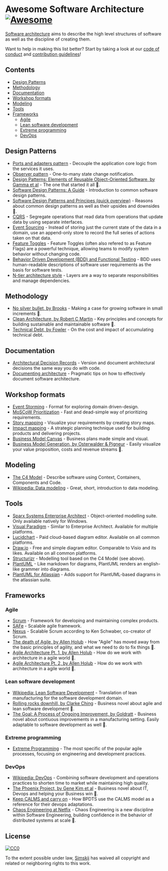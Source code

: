# Awesome Software Architecture [![Awesome](https://awesome.re/badge.svg)](https://awesome.re)

[Software architecture](https://en.wikipedia.org/wiki/Software_architecture) aims to describe the high level structures of software as well as the discipline of creating them. 

Want to help in making this list better? Start by taking a look at our [code of conduct](code_of_conduct.md)
and [contribution guidelines](contributing.md)!

## Contents

- [Design Patterns](#design-patterns)
- [Methodology](#methodology)
- [Documentation](#documentation)
- [Workshop formats](#workshop-formats)
- [Modeling](#modeling)
- [Tools](#tools)
- [Frameworks](#frameworks)
  - [Agile](#agile)
  - [Lean software development](#lean-software-development)
  - [Extreme programming](#extreme-programming)
  - [DevOps](#devops)

## Design Patterns
- [Ports and adapters pattern](https://softwarecampament.wordpress.com/portsadapters/) - Decouple the application core logic from the services it uses.
- [Observer pattern](https://medium.com/datadriveninvestor/design-patterns-a-quick-guide-to-observer-pattern-d0622145d6c2) - One-to-many state change notification.
- [Design Patterns: Elements of Reusable Object-Oriented Software, by Gamma et al](https://www.amazon.com/Design-Patterns-Elements-Reusable-Object-Oriented/dp/0201633612/) - The one that started it all :orange_book:.
- [Software Design Patterns: A Guide](https://airbrake.io/blog/design-patterns/software-design-patterns-guide) - Introduction to common software design patterns.
- [Software Design Patterns and Principes (quick overview)](https://www.youtube.com/watch?v=WV2Ed1QTst8) - Reasons about common design patterns as well as their upsides and downsides 🎥.
- [CQRS](https://docs.microsoft.com/en-us/azure/architecture/patterns/cqrs) - Segregate operations that read data from operations that update data by using separate interfaces.
- [Event Sourcing](https://docs.microsoft.com/en-us/azure/architecture/patterns/event-sourcing) - Instead of storing just the current state of the data in a domain, use an append-only store to record the full series of actions taken on that data.
- [Feature Toggles](https://www.martinfowler.com/articles/feature-toggles.html) - Feature Toggles (often also refered to as Feature Flags) are a powerful technique, allowing teams to modify system behavior without changing code.
- [Behavior Driven Development (BDD) and Functional Testing](https://medium.com/javascript-scene/behavior-driven-development-bdd-and-functional-testing-62084ad7f1f2) - BDD uses human-readable descriptions of software user requirements as the basis for software tests.
- [N-tier architecture style](https://docs.microsoft.com/en-us/azure/architecture/guide/architecture-styles/n-tier) - Layers are a way to separate responsibilities and manage dependencies.

## Methodology

- [No silver bullet, by Brooks](http://faculty.salisbury.edu/~xswang/Research/Papers/SERelated/no-silver-bullet.pdf) - Making a case for growing software in small increments :orange_book:.
- [Clean Architecture, by Robert C Martin](https://www.amazon.com/Clean-Architecture-Craftsmans-Software-Structure/dp/0134494164) - Key principles and concepts for building sustainable and maintainable software :orange_book:.
- [Technical Debt, by Fowler](https://martinfowler.com/bliki/TechnicalDebt.html) - On the cost and impact of accumulating technical debt.
## Documentation

- [Architectural Decision Records](https://adr.github.io/) - Version and document architectural decisions the same way you do with code.
- [Documenting architecture](https://dzone.com/articles/documenting-architecture-1) - Pragmatic tips on how to effectively document software architecture.


## Workshop formats

- [Event Storming](https://www.eventstorming.com/) - Format for exploring domain driven-design.
- [MoSCoW Prioritization](https://www.knowledgehut.com/blog/agile/how-to-prioritise-requirements-with-the-moscow-technique) - Fast and dead-simple way of prioritizing requirements.
- [Story mapping](https://www.jpattonassociates.com/wp-content/uploads/2015/03/story_mapping.pdf) - Visualize your requirements by creating story maps.
- [Impact mapping](https://www.impactmapping.org/) - A strategic planning technique used for building products and delivering projects.
- [Business Model Canvas](https://en.wikipedia.org/wiki/Business_Model_Canvas) - Business plans made simple and visual.
- [Business Model Generation, by Osterwalder & Pigneur](https://www.amazon.com/Business-Model-Generation-Visionaries-Challengers/dp/0470876417) - Easily visualize your value proposition, costs and revenue streams :orange_book:.

## Modeling

- [The C4 Model](https://c4model.com/) - Describe software using Context, Containers, Components and Code.
- [Wikipedia: Data modeling](https://en.wikipedia.org/wiki/Data_modeling) - Great, short, introduction to data modeling.

## Tools

- [Sparx Systems Enterprise Architect](https://sparxsystems.com/products/ea/index.html) - Object-oriented modelling suite. Only available natively for Windows.
- [Visual Paradigm](https://www.visual-paradigm.com/) - Similar to Enterprise Architect. Available for multiple platforms.
- [Lucidchart](https://www.lucidchart.com) - Paid cloud-based diagram editor. Available on all common platforms.
- [Draw.io](https://www.draw.io) - Free and simple diagram editor. Comparable to Visio and its likes. Available on all common platforms.
- [Structurizr](https://structurizr.com) - Modelling tool based on the C4 Model (see above).
- [PlantUML](http://plantuml.com/) - Like markdown for diagrams, PlantUML renders an english-like grammer into diagrams.
- [PlantUML for Atlassian](https://marketplace.atlassian.com/apps/1215115/plantuml-for-confluence-cloud?hosting=cloud&tab=overview) - Adds support for PlantUML-based diagrams in the atlassian suite.

## Frameworks

### Agile

- [Scrum](https://www.scrumguides.org/) - Framework for developing and maintaining complex products.
- [SAFe](https://www.scaledagileframework.com/) - Scalable agile framework.
- [Nexus](https://www.scrum.org/resources/scaling-scrum) - Scalable Scrum according to Ken Schwaber, co-creator of Scrum. 
- [The death of Agile, by Allen Holub](https://www.youtube.com/watch?v=HZyRQ8Uhhmk&feature=youtu.be) - How "Agile" has moved away from the basic principles of agility, and what we need to do to fix things 🎥.
- [Agile Architecture Pt. 1, by Allen Holub](https://www.youtube.com/watch?v=0kRCFVGpX7k) - How do we work with architecture in a agile world 🎥. 
- [Agile Architecture Pt. 2, by Allen Holub](https://www.youtube.com/watch?v=txbS0WJC1bo) - How do we work with architecture in a agile world 🎥. 
### Lean software development

- [Wikipedia: Lean Software Development](https://en.wikipedia.org/wiki/Lean_software_development) - Translation of lean manufacturing for the software development domain.
- [Rolling rocks downhill, by Clarke Ching](https://www.amazon.com/Rolling-Rocks-Downhill-Software-Projects/dp/1505446511) - Business novel about agile and lean software development :orange_book:.
- [The Goal: A Process of Ongoing Improvement, by Goldratt](https://www.amazon.com/Goal-Process-Ongoing-Improvement/dp/0884270610) - Business novel about contiuous improvements in a manufacturing setting. Easily adaptable to software development as well :orange_book:.
### Extreme programming

- [Extreme Programming](http://www.extremeprogramming.org/) - The most specific of the popular agile processes, focusing on engineering and development practices.

### DevOps

- [Wikipedia: DevOps](https://en.wikipedia.org/wiki/DevOps) - Combining software development and operations practices to shorten time to market while maintaining high quality.
- [The Phoenix Project, by Gene Kim et al](https://www.amazon.com/Phoenix-Project-DevOps-Helping-Business/dp/0988262592) - Business novel about IT, Devops and helping your Business win :orange_book:.
- [Keep CALMS and carry on](https://dwpdigital.blog.gov.uk/2019/03/25/keep-calms-and-carry-on-how-we-do-devops/) - How BPDTS use the CALMS model as a reference for their devops adaptations. 
- [Chaos Engineering at Netfix](https://www.youtube.com/watch?v=6ilMZqKdMMU) - Chaos Engineering is a new discipline within Software Engineering, building confidence in the behavior of distributed systems at scale 🎥. 

## License

[![CC0](http://mirrors.creativecommons.org/presskit/buttons/88x31/svg/cc-zero.svg)](https://creativecommons.org/publicdomain/zero/1.0/)

To the extent possible under law, [Simskij](https://github.com/simskij) has waived all copyright and related or neighboring rights to this work.
